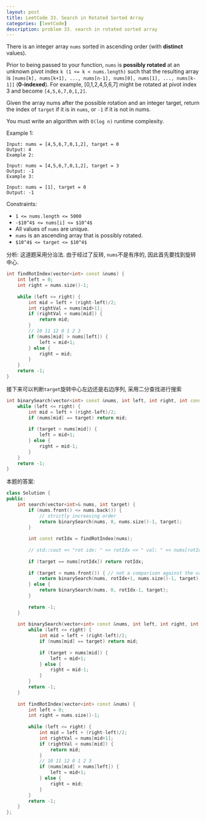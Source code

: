 ```yaml
---
layout: post
title: LeetCode 33. Search in Rotated Sorted Array
categories: [leetCode]
description: problem 33. search in rotated sorted array
---
```

There is an integer array `nums` sorted in ascending order (with **distinct** values).

Prior to being passed to your function, `nums` is **possibly rotated** at an unknown pivot index `k (1 <= k < nums.length)` such that the resulting array is `[nums[k], nums[k+1], ..., nums[n-1], nums[0], nums[1], ..., nums[k-1]]` (**0-indexed**). For example, [0,1,2,4,5,6,7] might be rotated at pivot index 3 and become `[4,5,6,7,0,1,2]`.

Given the array nums after the possible rotation and an integer target, return the index of `target` if it is in `nums`, or `-1` if it is not in nums.

You must write an algorithm with `O(log n)` runtime complexity.


Example 1:
```
Input: nums = [4,5,6,7,0,1,2], target = 0
Output: 4
Example 2:
```

```
Input: nums = [4,5,6,7,0,1,2], target = 3
Output: -1
Example 3:
```


```
Input: nums = [1], target = 0
Output: -1
```

Constraints:

- `1 <= nums.length <= 5000`
- `-$10^4$ <= nums[i] <= $10^4$`
- All values of `nums` are unique.
- `nums` is an ascending array that is possibly rotated.
- `$10^4$ <= target <= $10^4$`

分析: 这道题采用分治法. 由于经过了反转, `nums`不是有序的, 因此首先要找到旋转中心.
``` cpp
int findRotIndex(vector<int> const &nums) {
    int left = 0;
    int right = nums.size()-1;
    
    while (left <= right) {
        int mid = left + (right-left)/2;
        int rightVal = nums[mid+1];
        if (rightVal < nums[mid]) {
            return mid;
        }
        // 10 11 12 0 1 2 3
        if (nums[mid] > nums[left]) {
            left = mid+1;
        } else {
            right = mid;
        }
    }
    return -1;
}
```
接下来可以判断`target`旋转中心左边还是右边序列, 采用二分查找进行搜索

``` cpp
int binarySearch(vector<int> const &nums, int left, int right, int const target) {
    while (left <= right) {
        int mid = left + (right-left)/2;
        if (nums[mid] == target) return mid;
        
        if (target > nums[mid]) {
            left = mid+1;
        } else {
            right = mid-1;
        }
    }
    return -1;
}
```
本题的答案:
``` cpp
class Solution {
public:
    int search(vector<int>& nums, int target) {
        if (nums.front() <= nums.back()) {
            // strictly increasing order
            return binarySearch(nums, 0, nums.size()-1, target);
        }
        
        int const rotIdx = findRotIndex(nums);
        
        // std::cout << "rot idx: " << rotIdx << " val: " << nums[rotIdx] << std::endl;
        
        if (target == nums[rotIdx]) return rotIdx;
        
        if (target < nums.front()) { // not a comparison against the value at the rotation index!
            return binarySearch(nums, rotIdx+1, nums.size()-1, target);
        } else {
            return binarySearch(nums, 0, rotIdx-1, target);
        }
        
        return -1;
    }
    
    int binarySearch(vector<int> const &nums, int left, int right, int const target) {
        while (left <= right) {
            int mid = left + (right-left)/2;
            if (nums[mid] == target) return mid;
            
            if (target > nums[mid]) {
                left = mid+1;
            } else {
                right = mid-1;
            }
        }
        return -1;
    }
    
    int findRotIndex(vector<int> const &nums) {
        int left = 0;
        int right = nums.size()-1;
        
        while (left <= right) {
            int mid = left + (right-left)/2;
            int rightVal = nums[mid+1];
            if (rightVal < nums[mid]) {
                return mid;
            }
            // 10 11 12 0 1 2 3
            if (nums[mid] > nums[left]) {
                left = mid+1;
            } else {
                right = mid;
            }
        }
        return -1;
    }
};
```